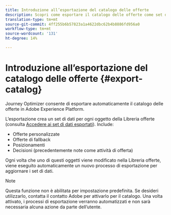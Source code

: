 ```yaml
---
title: Introduzione all’esportazione del catalogo delle offerte
description: Scopri come esportare il catalogo delle offerte come set di dati.
translation-type: tm+mt
source-git-commit: 4ff255b6b57823a1a4622dbc62b4b8886fd956a0
workflow-type: tm+mt
source-wordcount: '131'
ht-degree: 14%

---
```


# Introduzione all’esportazione del catalogo delle offerte {#export-catalog}

Journey Optimizer consente di esportare automaticamente il catalogo delle offerte in Adobe Experience Platform.

L’esportazione crea un set di dati per ogni oggetto della Libreria offerte (consulta [Accedere ai set di dati esportati](../export-catalog/access-dataset.md)). Include:

* Offerte personalizzate
* Offerte di fallback
* Posizionamenti
* Decisioni (precedentemente note come attività di offerta)

Ogni volta che uno di questi oggetti viene modificato nella Libreria offerte, viene eseguito automaticamente un nuovo processo di esportazione per aggiornare i set di dati.

>[!NOTE]
>
>Questa funzione non è abilitata per impostazione predefinita. Se desideri utilizzarlo, contatta il contatto Adobe per attivarlo per il catalogo. Una volta attivato, i processi di esportazione verranno automatizzati e non sarà necessaria alcuna azione da parte dell’utente.
